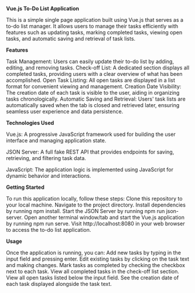 **Vue.js To-Do List Application**

This is a simple single page application built using Vue.js that serves as a to-do list manager. It allows users to manage their tasks efficiently with features such as updating tasks, marking completed tasks, viewing open tasks, and automatic saving and retrieval of task lists.

**Features**

Task Management: Users can easily update their to-do list by adding, editing, and removing tasks.
Check-off List: A dedicated section displays all completed tasks, providing users with a clear overview of what has been accomplished.
Open Task Listing: All open tasks are displayed in a list format for convenient viewing and management.
Creation Date Visibility: The creation date of each task is visible to the user, aiding in organizing tasks chronologically.
Automatic Saving and Retrieval: Users' task lists are automatically saved when the tab is closed and retrieved later, ensuring seamless user experience and data persistence.

**Technologies Used**

Vue.js: A progressive JavaScript framework used for building the user interface and managing application state.

JSON Server: A full fake REST API that provides endpoints for saving, retrieving, and filtering task data.

JavaScript: The application logic is implemented using JavaScript for dynamic behavior and interactions.

**Getting Started**

To run this application locally, follow these steps:
Clone this repository to your local machine.
Navigate to the project directory.
Install dependencies by running npm install.
Start the JSON Server by running npm run json-server.
Open another terminal window/tab and start the Vue.js application by running npm run serve.
Visit http://localhost:8080 in your web browser to access the to-do list application.

**Usage**

Once the application is running, you can:
Add new tasks by typing in the input field and pressing enter.
Edit existing tasks by clicking on the task text and making changes.
Mark tasks as completed by checking the checkbox next to each task.
View all completed tasks in the check-off list section.
View all open tasks listed below the input field.
See the creation date of each task displayed alongside the task text.
